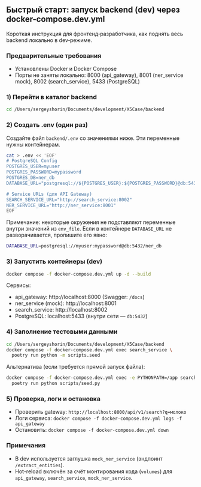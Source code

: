 ## Быстрый старт: запуск backend (dev) через docker-compose.dev.yml

Короткая инструкция для фронтенд‑разработчика, как поднять весь backend локально в dev‑режиме.

### Предварительные требования
- Установлены Docker и Docker Compose
- Порты не заняты локально: 8000 (api_gateway), 8001 (ner_service mock), 8002 (search_service), 5433 (PostgreSQL)

### 1) Перейти в каталог backend
```bash
cd /Users/sergeyshorin/Documents/development/X5Case/backend
```

### 2) Создать .env (один раз)
Создайте файл `backend/.env` со значениями ниже. Эти переменные нужны контейнерам.
```bash
cat > .env << 'EOF'
# PostgreSQL Config
POSTGRES_USER=myuser
POSTGRES_PASSWORD=mypassword
POSTGRES_DB=ner_db
DATABASE_URL="postgresql://${POSTGRES_USER}:${POSTGRES_PASSWORD}@db:5432/${POSTGRES_DB}"

# Service URLs (для API Gateway)
SEARCH_SERVICE_URL="http://search_service:8002"
NER_SERVICE_URL="http://ner_service:8001"
EOF
```

Примечание: некоторые окружения не подставляют переменные внутри значений из `env_file`. Если в контейнере `DATABASE_URL` не разворачивается, пропишите его явно:
```bash
DATABASE_URL=postgresql://myuser:mypassword@db:5432/ner_db
```

### 3) Запустить контейнеры (dev)
```bash
docker compose -f docker-compose.dev.yml up -d --build
```

Сервисы:
- api_gateway: http://localhost:8000 (Swagger: `/docs`)
- ner_service (mock): http://localhost:8001
- search_service: http://localhost:8002
- PostgreSQL: localhost:5433 (внутри сети — `db:5432`)

### 4) Заполнение тестовыми данными
```bash
cd /Users/sergeyshorin/Documents/development/X5Case/backend
docker compose -f docker-compose.dev.yml exec search_service \
  poetry run python -m scripts.seed
```
Альтернатива (если требуется прямой запуск файла):
```bash
docker compose -f docker-compose.dev.yml exec -e PYTHONPATH=/app search_service \
  poetry run python scripts/seed.py
```

### 5) Проверка, логи и остановка
- Проверить gateway: `http://localhost:8000/api/v1/search?q=молоко`
- Логи сервиса: `docker compose -f docker-compose.dev.yml logs -f api_gateway`
- Остановить: `docker compose -f docker-compose.dev.yml down`

### Примечания
- В dev используется заглушка `mock_ner_service` (эндпоинт `/extract_entities`).
- Hot-reload включён за счёт монтирования кода (`volumes`) для `api_gateway`, `search_service`, `mock_ner_service`.


